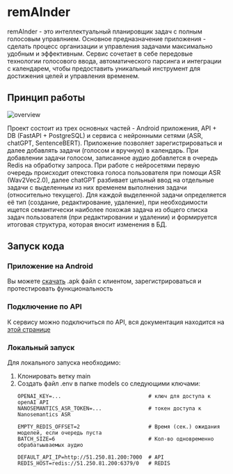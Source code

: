 # remAInder
remAInder - это интеллектуальный планировщик задач с полным голосовым управлнием. Основное предназначение приложения - сделать процесс организации и управления задачами максимально удобным и эффективным. Сервис сочетает в себе передовые технологии голосового ввода, автоматического парсинга и интеграции с календарем, чтобы предоставить уникальный инструмент для достижения целей и управления временем.

## Принцип работы 
![overview](https://github.com/pavviaz/remAInder/assets/59969371/d826c3c4-bec4-4eba-8995-01df949ca96b)

Проект состоит из трех основных частей - Android приложения, API + DB (FastAPI + PostgreSQL) и сервиса с нейронными сетями (ASR, chatGPT, SentenceBERT). Приложение позволяет зарегистрироваться и далее добавлять задачи (голосом и вручную) в календарь. При добавлении задачи голосом, записанное аудио добавлется в очередь Redis на обработку запроса. При работе с нейросетями первую очередь происходит отекстовка голоса пользователя при помощи ASR (Wav2Vec2.0), далее chatGPT разбивает цельный ввод на отдельные задачи с выделенным из них временем выполнения задачи (относительно текущего). Для каждой выделенной задачи определяется её тип (создание, редактирование, удаление), при необходимости ищется семантически наиболее похожая задача из общего списка задач пользователя (при редактировании и удалении) и формируется итоговая структура, которая вносит изменения в БД.

## Запуск кода


### Приложение на Android
Вы можете [скачать](https://disk.yandex.ru/d/iH8AtpejPHAkCw) .apk файл с клиентом, зарегистрироваться и протестировать функциональность

### Подключение по API
К сервису можно подключиться по API, вся документация находится на [этой странице](http://51.250.81.200:7000/api_service/docs)


### Локальный запуск
Для локального запуска необходимо:
1) Клонировать ветку main
2) Создать файл .env в папке models со следующими ключами:
   ```
   OPENAI_KEY=...                            # ключ для доступа к openAI API
   NANOSEMANTICS_ASR_TOKEN=...               # токен доступа к Nanosemantics ASR
    
   EMPTY_REDIS_OFFSET=2                      # Время (сек.) ожидания моделей, если очередь пуста
   BATCH_SIZE=6                              # Кол-во одновременно обрабатыываемых аудио
    
   DEFAULT_API_IP=http://51.250.81.200:7000  # API
   REDIS_HOST=redis://51.250.81.200:6379/0   # REDIS
   ```
